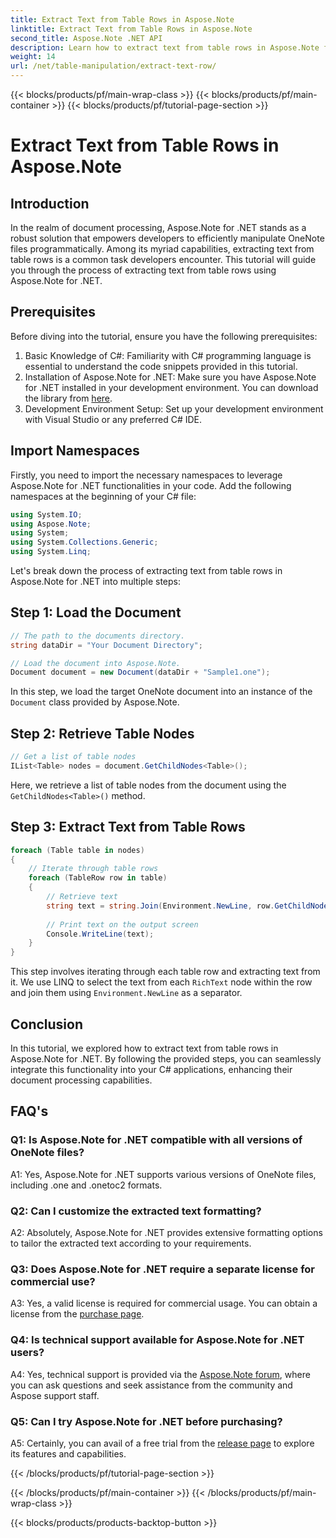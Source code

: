 ```yaml
---
title: Extract Text from Table Rows in Aspose.Note
linktitle: Extract Text from Table Rows in Aspose.Note
second_title: Aspose.Note .NET API
description: Learn how to extract text from table rows in Aspose.Note for .NET with this comprehensive tutorial.
weight: 14
url: /net/table-manipulation/extract-text-row/
---
```


{{< blocks/products/pf/main-wrap-class >}}
{{< blocks/products/pf/main-container >}}
{{< blocks/products/pf/tutorial-page-section >}}

# Extract Text from Table Rows in Aspose.Note

## Introduction

In the realm of document processing, Aspose.Note for .NET stands as a robust solution that empowers developers to efficiently manipulate OneNote files programmatically. Among its myriad capabilities, extracting text from table rows is a common task developers encounter. This tutorial will guide you through the process of extracting text from table rows using Aspose.Note for .NET.

## Prerequisites

Before diving into the tutorial, ensure you have the following prerequisites:

1. Basic Knowledge of C#: Familiarity with C# programming language is essential to understand the code snippets provided in this tutorial.
2. Installation of Aspose.Note for .NET: Make sure you have Aspose.Note for .NET installed in your development environment. You can download the library from [here](https://releases.aspose.com/note/net/).
3. Development Environment Setup: Set up your development environment with Visual Studio or any preferred C# IDE.

## Import Namespaces

Firstly, you need to import the necessary namespaces to leverage Aspose.Note for .NET functionalities in your code. Add the following namespaces at the beginning of your C# file:

```csharp
using System.IO;
using Aspose.Note;
using System;
using System.Collections.Generic;
using System.Linq;
```

Let's break down the process of extracting text from table rows in Aspose.Note for .NET into multiple steps:

## Step 1: Load the Document

```csharp
// The path to the documents directory.
string dataDir = "Your Document Directory";

// Load the document into Aspose.Note.
Document document = new Document(dataDir + "Sample1.one");
```

In this step, we load the target OneNote document into an instance of the `Document` class provided by Aspose.Note.

## Step 2: Retrieve Table Nodes

```csharp
// Get a list of table nodes
IList<Table> nodes = document.GetChildNodes<Table>();
```

Here, we retrieve a list of table nodes from the document using the `GetChildNodes<Table>()` method.

## Step 3: Extract Text from Table Rows

```csharp
foreach (Table table in nodes)
{
	// Iterate through table rows
	foreach (TableRow row in table)
	{
		// Retrieve text
		string text = string.Join(Environment.NewLine, row.GetChildNodes<RichText>().Select(e => e.Text)) + Environment.NewLine;
   
		// Print text on the output screen
		Console.WriteLine(text);
	}
}
```

This step involves iterating through each table row and extracting text from it. We use LINQ to select the text from each `RichText` node within the row and join them using `Environment.NewLine` as a separator.

## Conclusion

In this tutorial, we explored how to extract text from table rows in Aspose.Note for .NET. By following the provided steps, you can seamlessly integrate this functionality into your C# applications, enhancing their document processing capabilities.

## FAQ's

### Q1: Is Aspose.Note for .NET compatible with all versions of OneNote files?

A1: Yes, Aspose.Note for .NET supports various versions of OneNote files, including .one and .onetoc2 formats.

### Q2: Can I customize the extracted text formatting?

A2: Absolutely, Aspose.Note for .NET provides extensive formatting options to tailor the extracted text according to your requirements.

### Q3: Does Aspose.Note for .NET require a separate license for commercial use?

A3: Yes, a valid license is required for commercial usage. You can obtain a license from the [purchase page](https://purchase.aspose.com/buy).

### Q4: Is technical support available for Aspose.Note for .NET users?

A4: Yes, technical support is provided via the [Aspose.Note forum](https://forum.aspose.com/c/note/28), where you can ask questions and seek assistance from the community and Aspose support staff.

### Q5: Can I try Aspose.Note for .NET before purchasing?

A5: Certainly, you can avail of a free trial from the [release page](https://releases.aspose.com/) to explore its features and capabilities.

{{< /blocks/products/pf/tutorial-page-section >}}

{{< /blocks/products/pf/main-container >}}
{{< /blocks/products/pf/main-wrap-class >}}

{{< blocks/products/products-backtop-button >}}
